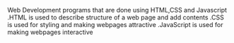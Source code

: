 Web Development programs that are done using HTML,CSS and Javascript
.HTML is used to describe structure of a web page and add contents
.CSS is used for styling and making webpages attractive
.JavaScript is used for making webpages interactive
